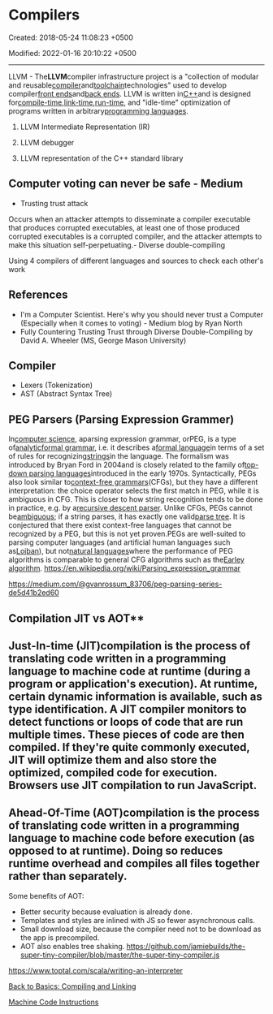 # Compilers

Created: 2018-05-24 11:08:23 +0500

Modified: 2022-01-16 20:10:22 +0500

---

LLVM - The**LLVM**compiler infrastructure project is a "collection of modular and reusable[compiler](https://en.wikipedia.org/wiki/Compiler)and[toolchain](https://en.wikipedia.org/wiki/Toolchain)technologies" used to develop compiler[front ends](https://en.wikipedia.org/wiki/Compiler#Front_end)and[back ends](https://en.wikipedia.org/wiki/Compiler#Back_end).
LLVM is written in[C++](https://en.wikipedia.org/wiki/C%2B%2B)and is designed for[compile-time](https://en.wikipedia.org/wiki/Compile-time),[link-time](https://en.wikipedia.org/wiki/Link-time),[run-time](https://en.wikipedia.org/wiki/Run_time_(program_lifecycle_phase)), and "idle-time" optimization of programs written in arbitrary[programming languages](https://en.wikipedia.org/wiki/Programming_language).
1.  LLVM Intermediate Representation (IR)

2.  LLVM debugger

3.  LLVM representation of the C++ standard library
## Computer voting can never be safe - Medium
-   Trusting trust attack

Occurs when an attacker attempts to disseminate a compiler executable that produces corrupted executables, at least one of those produced corrupted executables is a corrupted compiler, and the attacker attempts to make this situation self-perpetuating.-   Diverse double-compiling

Using 4 compilers of different languages and sources to check each other's work
## References
-   I'm a Computer Scientist. Here's why you should never trust a Computer (Especially when it comes to voting) - Medium blog by Ryan North
-   Fully Countering Trusting Trust through Diverse Double-Compiling by David A. Wheeler (MS, George Mason University)
## Compiler
-   Lexers (Tokenization)
-   AST (Abstract Syntax Tree)
## PEG Parsers (Parsing Expression Grammer)

In[computer science](https://en.wikipedia.org/wiki/Computer_science), aparsing expression grammar, orPEG, is a type of[analytic](https://en.wikipedia.org/wiki/Formal_grammar#Analytic_grammars)[formal grammar](https://en.wikipedia.org/wiki/Formal_grammar), i.e. it describes a[formal language](https://en.wikipedia.org/wiki/Formal_language)in terms of a set of rules for recognizing[strings](https://en.wikipedia.org/wiki/String_(computer_science))in the language. The formalism was introduced by Bryan Ford in 2004and is closely related to the family of[top-down parsing languages](https://en.wikipedia.org/wiki/Top-down_parsing_language)introduced in the early 1970s. Syntactically, PEGs also look similar to[context-free grammars](https://en.wikipedia.org/wiki/Context-free_grammar)(CFGs), but they have a different interpretation: the choice operator selects the first match in PEG, while it is ambiguous in CFG. This is closer to how string recognition tends to be done in practice, e.g. by a[recursive descent parser](https://en.wikipedia.org/wiki/Recursive_descent_parser).
Unlike CFGs, PEGs cannot be[ambiguous](https://en.wikipedia.org/wiki/Ambiguous_grammar); if a string parses, it has exactly one valid[parse tree](https://en.wikipedia.org/wiki/Parse_tree). It is conjectured that there exist context-free languages that cannot be recognized by a PEG, but this is not yet proven.PEGs are well-suited to parsing computer languages (and artificial human languages such as[Lojban](https://en.wikipedia.org/wiki/Lojban)), but not[natural languages](https://en.wikipedia.org/wiki/Natural_language)where the performance of PEG algorithms is comparable to general CFG algorithms such as the[Earley algorithm](https://en.wikipedia.org/wiki/Earley_algorithm).
<https://en.wikipedia.org/wiki/Parsing_expression_grammar>

<https://medium.com/@gvanrossum_83706/peg-parsing-series-de5d41b2ed60>

## Compilation JIT vs AOT**

## Just-In-time (JIT)compilation is the process of translating code written in a programming language to machine code at runtime (during a program or application's execution). At runtime, certain dynamic information is available, such as type identification. A JIT compiler monitors to detect functions or loops of code that are run multiple times. These pieces of code are then compiled. If they're quite commonly executed, JIT will optimize them and also store the optimized, compiled code for execution. Browsers use JIT compilation to run JavaScript.
## Ahead-Of-Time (AOT)compilation is the process of translating code written in a programming language to machine code before execution (as opposed to at runtime). Doing so reduces runtime overhead and compiles all files together rather than separately.
Some benefits of AOT:
-   Better security because evaluation is already done.
-   Templates and styles are inlined with JS so fewer asynchronous calls.
-   Small download size, because the compiler need not to be download as the app is precompiled.
-   AOT also enables tree shaking.
<https://github.com/jamiebuilds/the-super-tiny-compiler/blob/master/the-super-tiny-compiler.js>

<https://www.toptal.com/scala/writing-an-interpreter>

[Back to Basics: Compiling and Linking](https://youtu.be/tjDfP8tQDyY)

[Machine Code Instructions](https://youtu.be/Mv2XQgpbTNE)
